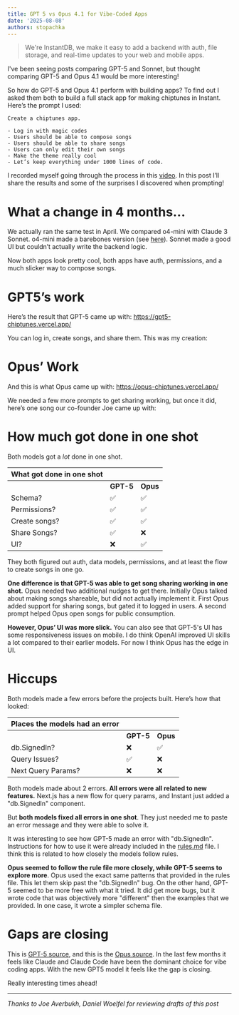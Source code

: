 ```yaml
---
title: GPT 5 vs Opus 4.1 for Vibe-Coded Apps
date: '2025-08-08'
authors: stopachka
---
```


> We're InstantDB, we make it easy to add a backend with auth, file storage, and
> real-time updates to your web and mobile apps.

I've been seeing posts comparing GPT-5 and Sonnet, but thought comparing GPT-5
and Opus 4.1 would be more interesting!

So how do GPT-5 and Opus 4.1 perform with building apps? To find out I asked them both to build a full stack app for making chiptunes in Instant. Here’s the prompt I used:

```
Create a chiptunes app.

- Log in with magic codes
- Users should be able to compose songs
- Users should be able to share songs
- Users can only edit their own songs
- Make the theme really cool
- Let’s keep everything under 1000 lines of code.
```

I recorded myself going through the process in this <a href="https://youtu.be/yzjC0wcMvxI" target="_blank">video</a>. In this post I’ll share the results and some of the surprises I discovered when prompting!

# What a change in 4 months…

We actually ran the same test in April. We compared o4-mini with Claude 3 Sonnet. o4-mini made a barebones version (see <a href="https://codex-chiptunes.vercel.app/" target="_blank">here</a>). Sonnet made a good UI but couldn’t actually write the backend logic.

Now both apps look pretty cool, both apps have auth, permissions, and a much slicker way to compose songs.

# GPT5’s work

Here’s the result that GPT-5 came up with: https://gpt5-chiptunes.vercel.app/

You can log in, create songs, and share them. This was my creation:

<demo-iframe uri="https://gpt5-chiptunes.vercel.app/song/3b527d40-abab-43bc-ad82-61ad0f22b12c"></demo-iframe>

# Opus’ Work

And this is what Opus came up with: https://opus-chiptunes.vercel.app/

We needed a few more prompts to get sharing working, but once it did, here’s one song our co-founder Joe came up with:

<demo-iframe uri="https://opus-chiptunes.vercel.app/?song=79a4353d-8886-44a3-b905-b57b7bae27fd"></demo-iframe>

# How much got done in one shot

Both models got a _lot_ done in one shot.

| **What got done in one shot** |           |          |
| ----------------------------- | --------- | -------- |
|                               | **GPT-5** | **Opus** |
| Schema?                       | ✅        | ✅       |
| Permissions?                  | ✅        | ✅       |
| Create songs?                 | ✅        | ✅       |
| Share Songs?                  | ✅        | ❌       |
| UI?                           | ❌        | ✅       |

They both figured out auth, data models, permissions, and at least the flow to create songs in one go.

**One difference is that GPT-5 was able to get song sharing working in one shot.** Opus needed two additional nudges to get there. Initially Opus talked about making songs shareable, but did not actually implement it. First Opus added support for sharing songs, but gated it to logged in users. A second prompt helped Opus open songs for public consumption.

**However, Opus’ UI was more slick.** You can also see that GPT-5's UI has some responsiveness issues on mobile. I do think OpenAI improved UI skills a lot compared to their earlier models. For now I think Opus has the edge in UI.

# Hiccups

Both models made a few errors before the projects built. Here’s how that looked:

| **Places the models had an error** |           |          |
| ---------------------------------- | --------- | -------- |
|                                    | **GPT-5** | **Opus** |
| db.SignedIn?                       | ❌        | ✅       |
| Query Issues?                      | ✅        | ❌       |
| Next Query Params?                 | ❌        | ❌       |

Both models made about 2 errors. **All errors were all related to new features.** Next.js has a new flow for query params, and Instant just added a "db.SignedIn" component.

But **both models fixed all errors in one shot**. They just needed me to paste an error message and they were able to solve it.

It was interesting to see how GPT-5 made an error with "db.SignedIn". Instructions for how to use it were already included in the <a href="https://www.instantdb.com/mcp-tutorial/cursor-rules.md" target="_blank">rules.md</a> file. I think this is related to how closely the models follow rules.

**Opus seemed to follow the rule file more closely, while GPT-5 seems to explore more**. Opus used the exact same patterns that provided in the rules file. This let them skip past the "db.SignedIn" bug. On the other hand, GPT-5 seemed to be more free with what it tried. It did get more bugs, but it wrote code that was objectively more "different" then the examples that we provided. In one case, it wrote a simpler schema file.

# Gaps are closing

This is <a href="https://github.com/stopachka/gpt-5-chiptunes" target="_blank">GPT-5 source</a>, and this is the <a href="https://github.com/stopachka/opus-chiptunes" target="_blank">Opus source</a>. In the last few months it feels like Claude and Claude Code have been the dominant choice for vibe coding apps. With the new GPT5 model it feels like the gap is closing.

Really interesting times ahead!

---

_Thanks to Joe Averbukh, Daniel Woelfel for reviewing drafts of this post_
